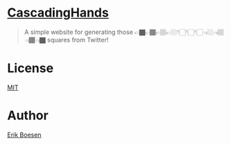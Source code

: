 # [CascadingHands](https://erikboesen.com/cascadinghands)
> A simple website for generating those 👉🏿👉🏾👉🏽👉🏼👇🏻👇🏻👇🏻👈🏼👈🏽👈🏾👈🏿 squares from Twitter!

# License
[MIT](LICENSE)

# Author
[Erik Boesen](https://github.com/ErikBoesen)
